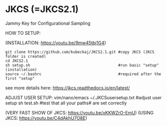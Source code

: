 # JKCS (=JKCS2.1) 
Jammy Key for Configurational Sampling

  HOW TO SETUP:
  
  (INSTALLATION: https://youtu.be/9mw45tbj1G4)

    git clone https://github.com/kubeckaj/JKCS2.1.git #copy JKCS (JKCS folder is created)
    cd JKCS2.1
    sh setup.sh                                       #run basic "setup" (installation)
    source ~/.bashrc                                  #required after the first "setup"

 see more details here: https://jkcs.readthedocs.io/en/latest/
      
 ADJUST USER SETUP:
    vim/nano/emacs ~/.JKCSusersetup.txt               #adjust user setup
    sh test.sh                                        #test that all your paths#       are set correctly
   
  (VERY FAST SHOW OF JKCS: https://youtu.be/xKKWZrO-EmU)
  (USING JKCS: https://youtu.be/C4dAkhU7O8E)
    
